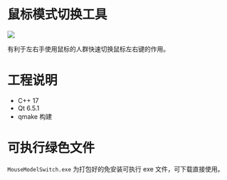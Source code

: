 # 鼠标模式切换工具

![](https://cdn.0512.host/images/20230713/110933339-p4u.png)

有利于左右手使用鼠标的人群快速切换鼠标左右键的作用。

# 工程说明

- C++ 17
- Qt 6.5.1
- qmake 构建

# 可执行绿色文件

`MouseModelSwitch.exe` 为打包好的免安装可执行 exe 文件，可下载直接使用。
